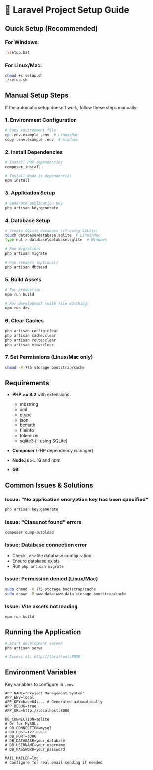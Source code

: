 # 🚀 Laravel Project Setup Guide

## Quick Setup (Recommended)

### For Windows:
```bash
.\setup.bat
```

### For Linux/Mac:
```bash
chmod +x setup.sh
./setup.sh
```

## Manual Setup Steps

If the automatic setup doesn't work, follow these steps manually:

### 1. Environment Configuration
```bash
# Copy environment file
cp .env.example .env  # Linux/Mac
copy .env.example .env  # Windows
```

### 2. Install Dependencies
```bash
# Install PHP dependencies
composer install

# Install Node.js dependencies
npm install
```

### 3. Application Setup
```bash
# Generate application key
php artisan key:generate
```

### 4. Database Setup
```bash
# Create SQLite database (if using SQLite)
touch database/database.sqlite  # Linux/Mac
type nul > database\database.sqlite  # Windows

# Run migrations
php artisan migrate

# Run seeders (optional)
php artisan db:seed
```

### 5. Build Assets
```bash
# For production
npm run build

# For development (with file watching)
npm run dev
```

### 6. Clear Caches
```bash
php artisan config:clear
php artisan cache:clear
php artisan route:clear
php artisan view:clear
```

### 7. Set Permissions (Linux/Mac only)
```bash
chmod -R 775 storage bootstrap/cache
```

## Requirements

- **PHP >= 8.2** with extensions:
  - mbstring
  - xml
  - ctype
  - json
  - bcmath
  - fileinfo
  - tokenizer
  - sqlite3 (if using SQLite)

- **Composer** (PHP dependency manager)
- **Node.js >= 16** and npm
- **Git**

## Common Issues & Solutions

### Issue: "No application encryption key has been specified"
```bash
php artisan key:generate
```

### Issue: "Class not found" errors
```bash
composer dump-autoload
```

### Issue: Database connection error
- Check `.env` file database configuration
- Ensure database exists
- Run `php artisan migrate`

### Issue: Permission denied (Linux/Mac)
```bash
sudo chmod -R 775 storage bootstrap/cache
sudo chown -R www-data:www-data storage bootstrap/cache
```

### Issue: Vite assets not loading
```bash
npm run build
```

## Running the Application

```bash
# Start development server
php artisan serve

# Access at: http://localhost:8000
```

## Environment Variables

Key variables to configure in `.env`:

```env
APP_NAME="Project Management System"
APP_ENV=local
APP_KEY=base64:... # Generated automatically
APP_DEBUG=true
APP_URL=http://localhost:8000

DB_CONNECTION=sqlite
# Or for MySQL:
# DB_CONNECTION=mysql
# DB_HOST=127.0.0.1
# DB_PORT=3306
# DB_DATABASE=your_database
# DB_USERNAME=your_username
# DB_PASSWORD=your_password

MAIL_MAILER=log
# Configure for real email sending if needed
```
